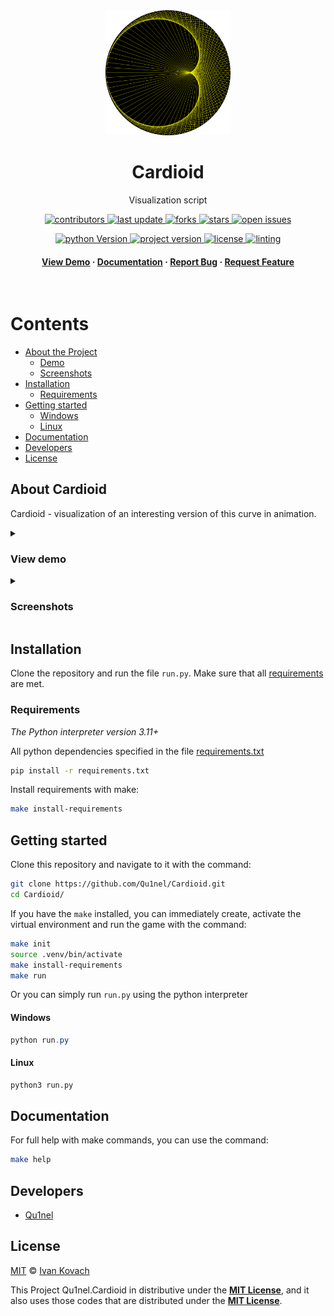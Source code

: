 <div align="center">
  <img src=".github/assets/logo.png" alt="logo" width="200px" height="auto" />
  <h1>Cardioid</h1>

  <p>Visualization script</p>

<!-- Badges -->
<p>
  <a href="https://github.com/Qu1nel/Cardioid/graphs/contributors">
    <img src="https://img.shields.io/github/contributors/Qu1nel/Cardioid" alt="contributors" />
  </a>
  <a href="https://github.com/Qu1nel/Cardioid/commits/main">
    <img src="https://img.shields.io/github/last-commit/Qu1nel/Cardioid" alt="last update" />
  </a>
  <a href="https://github.com/Qu1nel/Cardioid/network/members">
    <img src="https://img.shields.io/github/forks/Qu1nel/Cardioid" alt="forks" />
  </a>
  <a href="https://github.com/Qu1nel/Cardioid/stargazers">
    <img src="https://img.shields.io/github/stars/Qu1nel/Cardioid" alt="stars" />
  </a>
  <a href="https://github.com/Qu1nel/Cardioid/issues/">
    <img src="https://img.shields.io/github/issues/Qu1nel/Cardioid" alt="open issues" />
  </a>
</p>

<p>
  <a href="https://www.python.org/downloads/release/python-3110/" >
    <img src="https://img.shields.io/badge/Python-3.11%2B-blueviolet" alt="python Version" />
  <a>
  <a href="https://github.com/Qu1nel/Cardioid/releases/">
    <img src="https://img.shields.io/github/v/release/Qu1nel/Cardioid" alt="project version" />
  <a>
  <a href="https://github.com/Qu1nel/Cardioid/blob/main/LICENSE">
    <img src="https://img.shields.io/github/license/Qu1nel/Cardioid?color=g" alt="license" />
  </a>
  <a href="">
    <img src="https://img.shields.io/github/actions/workflow/status/Qu1nel/Cardioid/python_linting.yml" alt="linting" />
  </a>
</p>

<h4>
  <a href="#view-demo">View Demo</a>
  <span> · </span>
  <a href="#documentation">Documentation</a>
  <span> · </span>
  <a href="https://github.com/Qu1nel/Cardioid/issues/">Report Bug</a>
  <span> · </span>
  <a href="https://github.com/Qu1nel/Cardioid/issues/">Request Feature</a>
</h4>
</div>

<br />

<!-- Table of Contents -->

# Contents

- [About the Project](#about-tictactoe)
  - [Demo](#view-demo)
  - [Screenshots](#screenshots)
- [Installation](#installation)
  - [Requirements](#requirements)
- [Getting started](#getting-started)
  - [Windows](#windows)
  - [Linux](#linux)
- [Documentation](#documentation)
- [Developers](#developers)
- [License](#license)

## About Cardioid

Cardioid - visualization of an interesting version of this curve in animation.

<details>
  <summary><h3 id="view-demo">View demo</h3></summary>
  <div align="center">
    <img src=".github/assets/demo.gif" alt="gif_demo" width="500px" />
  </div>
</details>

<details>
  <summary><h3 id="screenshots">Screenshots</h3></summary>
  <div align="center">
    <img src=".github/assets/preview_1.png" alt="preview_1" width="350px" />
    <img src=".github/assets/preview_2.png" alt="preview_2" width="350px" />
    <img src=".github/assets/preview_3.png" alt="preview_3" width="350px" />
    <img src=".github/assets/preview_4.png" alt="preview_4" width="350px" />
  </div>
</details>

## Installation

Clone the repository and run the file `run.py`.
Make sure that all [requirements](#requirements) are met.

### Requirements

_The Python interpreter version 3.11+_

All python dependencies specified in the file [requirements.txt](./requirements.txt)

```bash
pip install -r requirements.txt
```

Install requirements with make:

```bash
make install-requirements
```

## Getting started

Clone this repository and navigate to it with the command:

```bash
git clone https://github.com/Qu1nel/Cardioid.git
cd Cardioid/
```

If you have the `make` installed, you can immediately create, activate the virtual environment and run the game with the command:

```bash
make init
source .venv/bin/activate
make install-requirements
make run
```

Or you can simply run `run.py` using the python interpreter

#### Windows

```powershell
python run.py
```

#### Linux

```bash
python3 run.py
```

## Documentation

For full help with make commands, you can use the command:

```bash
make help
```

## Developers

- [Qu1nel](https://github.com/Qu1nel)

## License

[MIT](./LICENSE) © [Ivan Kovach](https://github.com/Qu1nel/)

This Project Qu1nel.Cardioid in distributive under the **[MIT License](./LICENSE)**, and it also uses those codes that are distributed under the **[MIT License](./LICENSE)**.
